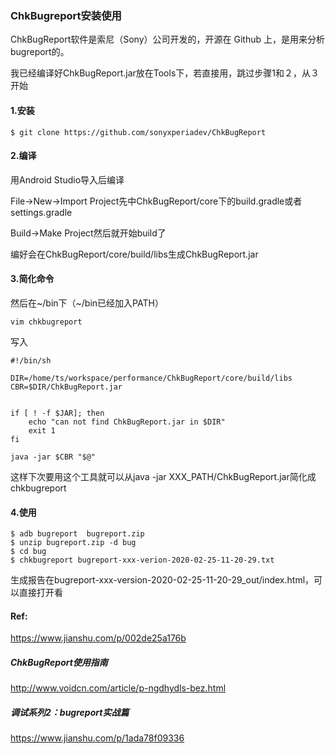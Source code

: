 ### ChkBugreport安装使用

ChkBugReport软件是索尼（Sony）公司开发的，开源在 Github 上，是用来分析bugreport的。

我已经编译好ChkBugReport.jar放在Tools下，若直接用，跳过步骤1和２，从３开始

#### 1.安装

```
$ git clone https://github.com/sonyxperiadev/ChkBugReport
```

#### 2.编译

用Android  Studio导入后编译

File->New->Import Project先中ChkBugReport/core下的build.gradle或者settings.gradle

Build->Make Project然后就开始build了

编好会在ChkBugReport/core/build/libs生成ChkBugReport.jar

#### 3.简化命令

然后在~/bin下（~/bin已经加入PATH）

```
vim chkbugreport
```

写入

```
#!/bin/sh

DIR=/home/ts/workspace/performance/ChkBugReport/core/build/libs
CBR=$DIR/ChkBugReport.jar


if [ ! -f $JAR]; then
    echo "can not find ChkBugReport.jar in $DIR"
    exit 1
fi

java -jar $CBR "$@"
```

这样下次要用这个工具就可以从java -jar XXX_PATH/ChkBugReport.jar简化成chkbugreport

#### 4.使用

```
$ adb bugreport  bugreport.zip
$ unzip bugreport.zip -d bug
$ cd bug
$ chkbugreport bugreport-xxx-verion-2020-02-25-11-20-29.txt
```

生成报告在bugreport-xxx-version-2020-02-25-11-20-29_out/index.html，可以直接打开看



#### Ref:

 https://www.jianshu.com/p/002de25a176b

##### ChkBugReport使用指南

http://www.voidcn.com/article/p-ngdhydls-bez.html

##### 调试系列2：bugreport实战篇

https://www.jianshu.com/p/1ada78f09336